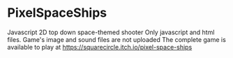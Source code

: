 # PixelSpaceShips
Javascript 2D top down space-themed shooter
Only javascript and html files. Game's image and sound files are not uploaded
The complete game is available to play at https://squarecircle.itch.io/pixel-space-ships
